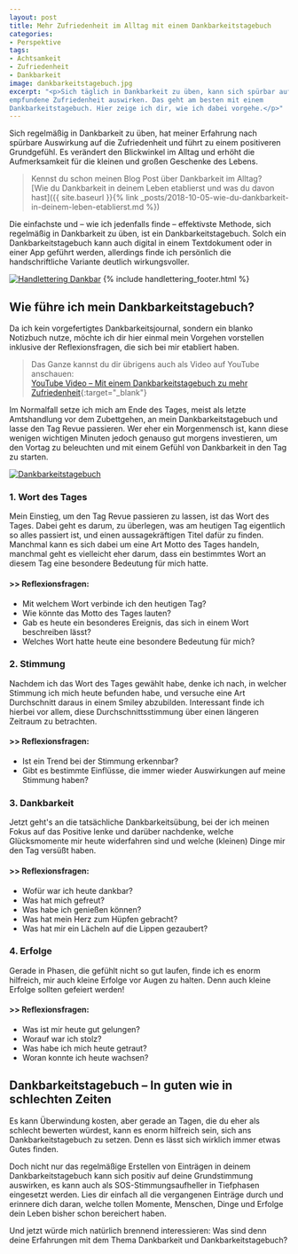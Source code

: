 ```yaml
---
layout: post
title: Mehr Zufriedenheit im Alltag mit einem Dankbarkeitstagebuch
categories:
- Perspektive
tags:
- Achtsamkeit
- Zufriedenheit
- Dankbarkeit
image: dankbarkeitstagebuch.jpg
excerpt: "<p>Sich täglich in Dankbarkeit zu üben, kann sich spürbar auf die
empfundene Zufriedenheit auswirken. Das geht am besten mit einem
Dankbarkeitstagebuch. Hier zeige ich dir, wie ich dabei vorgehe.</p>"
---
```


Sich regelmäßig in Dankbarkeit zu üben, hat meiner Erfahrung nach spürbare
Auswirkung auf die Zufriedenheit und führt zu einem positiveren Grundgefühl. Es
verändert den Blickwinkel im Alltag und erhöht die Aufmerksamkeit für die
kleinen und großen Geschenke des Lebens.

> Kennst du schon meinen Blog Post über Dankbarkeit im Alltag?<br/>
> [Wie du Dankbarkeit in deinem Leben etablierst und was du davon hast]({{ site.baseurl }}{% link _posts/2018-10-05-wie-du-dankbarkeit-in-deinem-leben-etablierst.md %})

Die einfachste und – wie ich jedenfalls finde – effektivste Methode, sich
regelmäßig in Dankbarkeit zu üben, ist ein Dankbarkeitstagebuch. Solch ein
Dankbarkeitstagebuch kann auch digital in einem Textdokument oder in einer App
geführt werden, allerdings finde ich persönlich die handschriftliche Variante
deutlich wirkungsvoller.

[![Handlettering Dankbar]({{site.baseurl}}/assets/img/posts/handlettering-dankbar.jpg)]({{site.baseurl}}/assets/img/posts/handlettering-dankbar.jpg)
{% include handlettering_footer.html %}

## Wie führe ich mein Dankbarkeitstagebuch?

Da ich kein vorgefertigtes Dankbarkeitsjournal, sondern ein blanko Notizbuch
nutze, möchte ich dir hier einmal mein Vorgehen vorstellen inklusive der
Reflexionsfragen, die sich bei mir etabliert haben.

> Das Ganze kannst du dir übrigens auch als Video auf YouTube anschauen:<br/>
> [YouTube Video – Mit einem Dankbarkeitstagebuch zu mehr Zufriedenheit](https://www.youtube.com/watch?v=hdahhzLD9Y8){:target="\_blank"}

Im Normalfall setze ich mich am Ende des Tages, meist als letzte Amtshandlung
vor dem Zubettgehen, an mein Dankbarkeitstagebuch und lasse den Tag Revue
passieren. Wer eher ein Morgenmensch ist, kann diese wenigen wichtigen Minuten
jedoch genauso gut morgens investieren, um den Vortag zu beleuchten und mit
einem Gefühl von Dankbarkeit in den Tag zu starten.

[![Dankbarkeitstagebuch]({{site.baseurl}}/assets/img/posts/dankbarkeitstagebuch.jpg)]({{site.baseurl}}/assets/img/posts/dankbarkeitstagebuch.jpg)

### 1. Wort des Tages

Mein Einstieg, um den Tag Revue passieren zu lassen, ist das Wort des Tages.
Dabei geht es darum, zu überlegen, was am heutigen Tag eigentlich so alles
passiert ist, und einen aussagekräftigen Titel dafür zu finden. Manchmal kann es
sich dabei um eine Art Motto des Tages handeln, manchmal geht es vielleicht eher
darum, dass ein bestimmtes Wort an diesem Tag eine besondere Bedeutung für mich
hatte.

#### >> Reflexionsfragen:
* Mit welchem Wort verbinde ich den heutigen Tag?
* Wie könnte das Motto des Tages lauten?
* Gab es heute ein besonderes Ereignis, das sich in einem Wort beschreiben lässt?
* Welches Wort hatte heute eine besondere Bedeutung für mich?

### 2. Stimmung

Nachdem ich das Wort des Tages gewählt habe, denke ich nach, in welcher Stimmung
ich mich heute befunden habe, und versuche eine Art Durchschnitt daraus in einem
Smiley abzubilden. Interessant finde ich hierbei vor allem, diese
Durchschnittsstimmung über einen längeren Zeitraum zu betrachten.

#### >> Reflexionsfragen:
* Ist ein Trend bei der Stimmung erkennbar?
* Gibt es bestimmte Einflüsse, die immer wieder Auswirkungen auf meine Stimmung haben?

### 3. Dankbarkeit

Jetzt geht's an die tatsächliche Dankbarkeitsübung, bei der ich meinen Fokus auf
das Positive lenke und darüber nachdenke, welche Glücksmomente mir heute
widerfahren sind und welche (kleinen) Dinge mir den Tag versüßt haben.

#### >> Reflexionsfragen:
* Wofür war ich heute dankbar?
* Was hat mich gefreut?
* Was habe ich genießen können?
* Was hat mein Herz zum Hüpfen gebracht?
* Was hat mir ein Lächeln auf die Lippen gezaubert?

### 4. Erfolge

Gerade in Phasen, die gefühlt nicht so gut laufen, finde ich es enorm hilfreich,
mir auch kleine Erfolge vor Augen zu halten. Denn auch kleine Erfolge sollten
gefeiert werden!

#### >> Reflexionsfragen:
* Was ist mir heute gut gelungen?
* Worauf war ich stolz?
* Was habe ich mich heute getraut?
* Woran konnte ich heute wachsen?

## Dankbarkeitstagebuch – In guten wie in schlechten Zeiten

Es kann Überwindung kosten, aber gerade an Tagen, die du eher als schlecht
bewerten würdest, kann es enorm hilfreich sein, sich ans Dankbarkeitstagebuch zu
setzen. Denn es lässt sich wirklich immer etwas Gutes finden.

Doch nicht nur das regelmäßige Erstellen von Einträgen in deinem
Dankbarkeitstagebuch kann sich positiv auf deine Grundstimmung auswirken, es
kann auch als SOS-Stimmungsaufheller in Tiefphasen eingesetzt werden. Lies dir
einfach all die vergangenen Einträge durch und erinnere dich daran, welche
tollen Momente, Menschen, Dinge und Erfolge dein Leben bisher schon bereichert
haben.

Und jetzt würde mich natürlich brennend interessieren: Was sind denn deine
Erfahrungen mit dem Thema Dankbarkeit und Dankbarkeitstagebuch?

